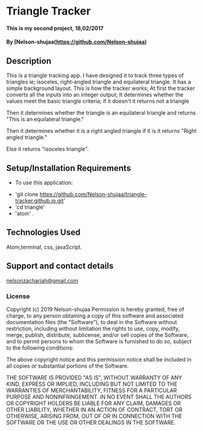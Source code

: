 # Triangle Tracker
#### This is my second project, 18,02/2017
#### By **[Nelson-shujaa(https://github.com/Nelson-shujaa)**
## Description
This is a triangle tracking app.
I have designed it to track three types of triangles ie; isoceles, right-angled
triangle and equilateral triangle.
It has a simple background layout.
This is how the tracker works;
At first the tracker converts all the inputs into an integer output;
It determines whether the values meet the basic triangle criteria; if it doesn't it returns not a triangle

Then it determines whether the triangle is an equilateral triangle and returns "This is an equilateral triangle."

Then it determines whether it is a right angled triangle if it is it returns "Right angled triangle."

Else it returns "isoceles triangle".

## Setup/Installation Requirements
* To use this application:
- 'git clone https://github.com/Nelson-shujaa/triangle-tracker.github.io.git'
- 'cd triangle'
- 'atom' .

## Technologies Used
Atom,terminal, css, javaScript.
## Support and contact details
nelsonzachariah@gmail.com
### License

Copyright (c) 2019 Nelson-shujaa
Permission is hereby granted, free of charge, to any person obtaining a copy
of this software and associated documentation files (the "Software"), to deal
in the Software without restriction, including without limitation the rights
to use, copy, modify, merge, publish, distribute, sublicense, and/or sell
copies of the Software, and to permit persons to whom the Software is
furnished to do so, subject to the following conditions:

The above copyright notice and this permission notice shall be included in all
copies or substantial portions of the Software.

THE SOFTWARE IS PROVIDED "AS IS", WITHOUT WARRANTY OF ANY KIND, EXPRESS OR
IMPLIED, INCLUDING BUT NOT LIMITED TO THE WARRANTIES OF MERCHANTABILITY,
FITNESS FOR A PARTICULAR PURPOSE AND NONINFRINGEMENT. IN NO EVENT SHALL THE
AUTHORS OR COPYRIGHT HOLDERS BE LIABLE FOR ANY CLAIM, DAMAGES OR OTHER
LIABILITY, WHETHER IN AN ACTION OF CONTRACT, TORT OR OTHERWISE, ARISING FROM,
OUT OF OR IN CONNECTION WITH THE SOFTWARE OR THE USE OR OTHER DEALINGS IN THE
SOFTWARE.
